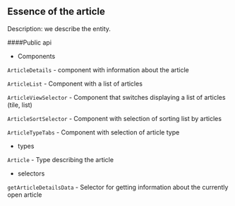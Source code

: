 ## Essence of the article

Description:
we describe the entity.

####Public api

- Components

`ArticleDetails` - component with information about the article

`ArticleList` - Component with a list of articles

`ArticleViewSelector` - Component that switches displaying a list of articles (tile, list)

`ArticleSortSelector` - Component with selection of sorting list by articles

`ArticleTypeTabs` - Component with selection of article type

- types

`Article` - Type describing the article

- selectors

`getArticleDetailsData` - Selector for getting information about the currently open article